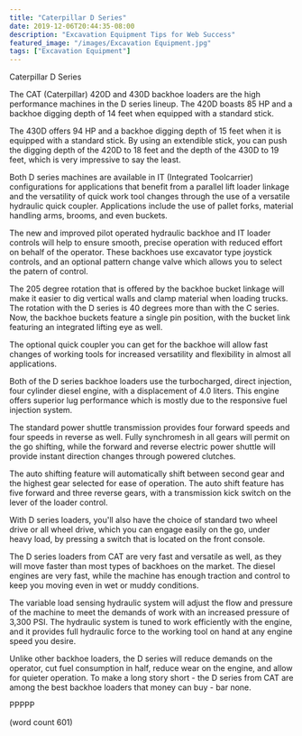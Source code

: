 ```yaml
---
title: "Caterpillar D Series"
date: 2019-12-06T20:44:35-08:00
description: "Excavation Equipment Tips for Web Success"
featured_image: "/images/Excavation Equipment.jpg"
tags: ["Excavation Equipment"]
---
```


Caterpillar D Series

The CAT (Caterpillar) 420D and 430D backhoe loaders
are the high performance machines in the D series
lineup.  The 420D boasts 85 HP and a backhoe digging
depth of 14 feet when equipped with a standard
stick.  

The 430D offers 94 HP and a backhoe digging depth
of 15 feet when it is equipped with a standard
stick.  By using an extendible stick, you can 
push the digging depth of the 420D to 18 feet and
the depth of the 430D to 19 feet, which is very
impressive to say the least.

Both D series machines are available in IT 
(Integrated Toolcarrier) configurations for 
applications that benefit from a parallel lift 
loader linkage and the versatility of quick work
tool changes through the use of a versatile 
hydraulic quick coupler.  Applications include the
use of pallet forks, material handling arms, 
brooms, and even buckets.

The new and improved pilot operated hydraulic backhoe
and IT loader controls will help to ensure smooth,
precise operation with reduced effort on behalf of
the operator.  These backhoes use excavator type
joystick controls, and an optional pattern change
valve which allows you to select the patern of
control.

The 205 degree rotation that is offered by the
backhoe bucket linkage will make it easier to dig
vertical walls and clamp material when loading
trucks.  The rotation with the D series is 40
degrees more than with the C series.  Now, the
backhoe buckets feature a single pin position,
with the bucket link featuring an integrated 
lifting eye as well.

The optional quick coupler you can get for the
backhoe will allow fast changes of working tools
for increased versatility and flexibility in
almost all applications.

Both of the D series backhoe loaders use the
turbocharged, direct injection, four cylinder diesel
engine, with a displacement of 4.0 liters.  This
engine offers superior lug performance which is
mostly due to the responsive fuel injection
system.

The standard power shuttle transmission provides
four forward speeds and four speeds in reverse 
as well.  Fully synchromesh in all gears will
permit on the go shifting, while the forward and
reverse electric power shuttle will provide 
instant direction changes through powered 
clutches.

The auto shifting feature will automatically 
shift between second gear and the highest gear
selected for ease of operation.  The auto shift
feature has five forward and three reverse gears,
with a transmission kick switch on the lever of
the loader control.

With D series loaders, you'll also have the choice
of standard two wheel drive or all wheel drive,
which you can engage easily on the go, under
heavy load, by pressing a switch that is located
on the front console.  

The D series loaders from CAT are very fast and
versatile as well, as they will move faster than
most types of backhoes on the market.  The
diesel engines are very fast, while the machine
has enough traction and control to keep you 
moving even in wet or muddy conditions.

The variable load sensing hydraulic system will
adjust the flow and pressure of the machine to
meet the demands of work with an increased
pressure of 3,300 PSI.  The hydraulic system is
tuned to work efficiently with the engine, and
it provides full hydraulic force to the working
tool on hand at any engine speed you desire.

Unlike other backhoe loaders, the D series will
reduce demands on the operator, cut fuel consumption
in half, reduce wear on the engine, and allow
for quieter operation.  To make a long story 
short - the D series from CAT are among the best
backhoe loaders that money can buy - bar none.

PPPPP

(word count 601)
